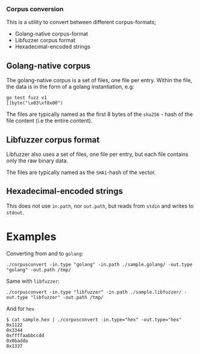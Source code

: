 ### Corpus conversion

This is a utility to convert between different corpus-formats;

- Golang-native corpus-format
- Libfuzzer corpus format
- Hexadecimal-encoded strings

## Golang-native corpus

The golang-native corpus is a set of files, one file per entry. Within the file,
the data is in the form of a golang instantiation, e.g:

```
go test fuzz v1
[]byte("\x03\xf8x00")
```
The files are typically named as the first 8 bytes of the `sha256` - hash of the file content (i.e the entire content).

## Libfuzzer corpus format

Libfuzzer also uses a set of files, one file per entry, but each file contains only the
raw binary data.

The files are typically named as the `SHA1`-hash of the vector.

## Hexadecimal-encoded strings

This does not use `in.path`, nor `out.path`, but reads from `stdin` and writes
to `stdout`.

# Examples

Converting from and to `golang`:
```
./corpusconvert -in.type "golang" -in.path ./sample.golang/ -out.type "golang" -out.path /tmp/
```
Same with `libfuzzer`:
```
./corpusconvert -in.type "libfuzzer" -in.path ./sample.libfuzzer/ -out.type "libfuzzer" -out.path /tmp/
```
And for `hex`
```
$ cat sample.hex | ./corpusconvert -in.type="hex" -out.type="hex"
0x1122
0x3344
0xffffaabbccdd
0x0badda
0x1337
```

